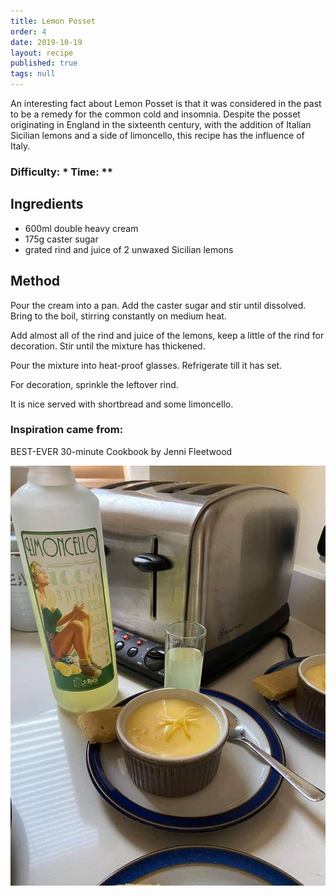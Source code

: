 ```yaml
---
title: Lemon Posset
order: 4
date: 2019-10-19
layout: recipe
published: true
tags: null
---
```

An interesting fact about Lemon Posset is that it was considered in the past to be a remedy for the common cold and insomnia. Despite the posset originating in England in the sixteenth century, with the addition of Italian Sicilian lemons and a side of limoncello, this recipe has the influence of Italy. 

### Difficulty: \*  Time: \**

## Ingredients

* 600ml double heavy cream
* 175g caster sugar
* grated rind and juice of 2 unwaxed Sicilian lemons

## Method

Pour the cream into a pan. Add the caster sugar and stir until dissolved. Bring to the boil, stirring constantly on medium heat. 

Add almost all of the rind and juice of the lemons, keep a little of the rind for decoration. Stir until the mixture has thickened.

Pour the mixture into heat-proof glasses. Refrigerate till it has set. 

For decoration, sprinkle the leftover rind. 

It is nice served with shortbread and some limoncello.

### Inspiration came from:

BEST-EVER 30-minute Cookbook by Jenni Fleetwood

![Lemon posset with a side of shortbread and a shot glass of limoncello](../uploads/lemonposset.jpg "Lemon Posset")